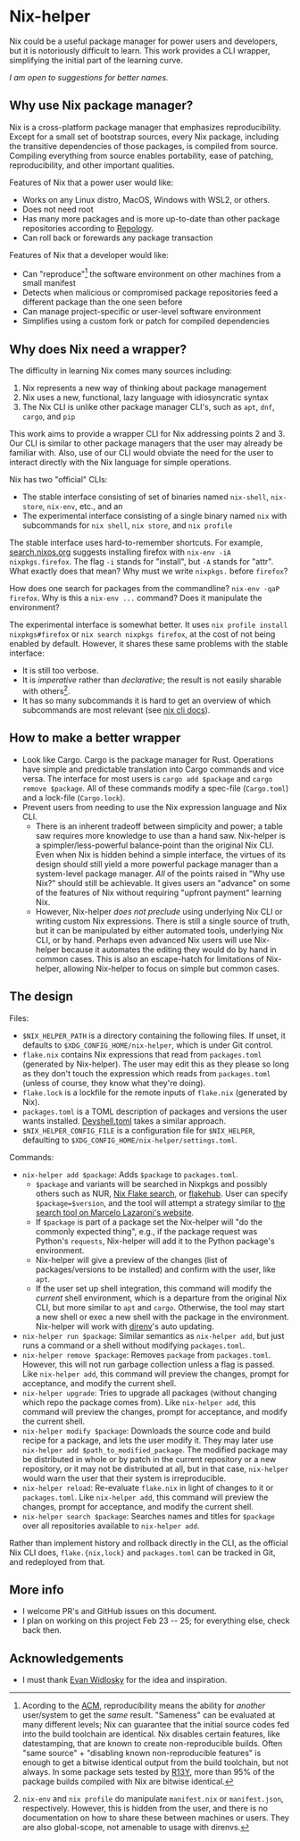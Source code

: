 # Nix-helper

Nix could be a useful package manager for power users and developers, but it is notoriously difficult to learn.
This work provides a CLI wrapper, simplifying the initial part of the learning curve.

_I am open to suggestions for better names._

## Why use Nix package manager?

Nix is a cross-platform package manager that emphasizes reproducibility. Except for a small set of bootstrap sources, every Nix package, including the transitive dependencies of those packages, is compiled from source. Compiling everything from source enables portability, ease of patching, reproducibility, and other important qualities.

Features of Nix that a power user would like:

- Works on any Linux distro, MacOS, Windows with WSL2, or others.
- Does not need root
- Has many more packages and is more up-to-date than other package repositories according to [Repology].
- Can roll back or forewards any package transaction

Features of Nix that a developer would like:

- Can "reproduce"[^defn-reproducible] the software environment on other machines from a small manifest
- Detects when malicious or compromised package repositories feed a different package than the one seen before
- Can manage project-specific or user-level software environment
- Simplifies using a custom fork or patch for compiled dependencies

## Why does Nix need a wrapper?

The difficulty in learning Nix comes many sources including:

1. Nix represents a new way of thinking about package management
2. Nix uses a new, functional, lazy language with idiosyncratic syntax
3. The Nix CLI is unlike other package manager CLI's, such as `apt`, `dnf`, `cargo`, and `pip`

This work aims to provide a wrapper CLI for Nix addressing points 2 and 3. Our CLI is similar to other package managers that the user may already be familiar with. Also, use of our CLI would obviate the need for the user to interact directly with the Nix language for simple operations.

Nix has two "official" CLIs:

- The stable interface consisting of set of binaries named `nix-shell`, `nix-store`, `nix-env`, etc., and an
- The experimental interface consisting of a single binary named `nix` with subcommands for `nix shell`, `nix store`, and `nix profile`

The stable interface uses hard-to-remember shortcuts. For example, [search.nixos.org] suggests installing firefox with `nix-env -iA nixpkgs.firefox`. The flag `-i` stands for "install", but `-A` stands for "attr". What exactly does that mean? Why must we write `nixpkgs.` before `firefox`?

How does one search for packages from the commandline? `nix-env -qaP firefox`. Why is this a `nix-env ...` command? Does it manipulate the environment?

The experimental interface is somewhat better. It uses `nix profile install nixpkgs#firefox` or `nix search nixpkgs firefox`, at the cost of not being enabled by default. However, it shares these same problems with the stable interface:
- It is still too verbose.
- It is _imperative_ rather than _declarative_; the result is not easily sharable with others[^manifest].
- It has so many subcommands it is hard to get an overview of which subcommands are most relevant (see [nix cli docs]).

## How to make a better wrapper

- Look like Cargo. Cargo is the package manager for Rust. Operations have simple and predictable translation into Cargo commands and vice versa. The interface for most users is `cargo add $package` and `cargo remove $package`. All of these commands modify a spec-file (`Cargo.toml`) and a lock-file (`Cargo.lock`).
- Prevent users from needing to use the Nix expression language and Nix CLI.
  - There is an inherent tradeoff between simplicity and power; a table saw requires more knowledge to use than a hand saw. Nix-helper is a spimpler/less-powerful balance-point than the original Nix CLI. Even when Nix is hidden behind a simple interface, the virtues of its design should still yield a more powerful package manager than a system-level package manager. _All_ of the points raised in "Why use Nix?" should still be achievable. It gives users an "advance" on some of the features of Nix without requiring "upfront payment" learning Nix.
  - However, Nix-helper _does not preclude_ using underlying Nix CLI or writing custom Nix expressions. There is still a single source of truth, but it can be manipulated by either automated tools, underlying Nix CLI, or by hand. Perhaps even advanced Nix users will use Nix-helper because it automates the editing they would do by hand in common cases. This is also an escape-hatch for limitations of Nix-helper, allowing Nix-helper to focus on simple but common cases.

<!-- Learning curve figure, shows time invested on the X and features on the Y. Nix is useless unless you invest a lot of time, then you get a pretty powerful set of features that grow linearly as you invest more time. Nix-helper provides a point where you invest very little time, but you still get some features. Nix-helper smoothly transitions to Nix's curve itself. Using Nix-helper does not preclude the user from also using underlying Nix. -->

## The design

Files:

- `$NIX_HELPER_PATH` is a directory containing the following files. If unset, it defaults to `$XDG_CONFIG_HOME/nix-helper`, which is under Git control.
- `flake.nix` contains Nix expressions that read from `packages.toml` (generated by Nix-helper). The user may edit this as they please so long as they don't touch the expression which reads from `packages.toml` (unless of course, they know what they're doing).
- `flake.lock` is a lockfile for the remote inputs of `flake.nix` (generated by Nix).
- `packages.toml` is a TOML description of packages and versions the user wants installed. [Devshell.toml] takes a similar approach.
- `$NIX_HELPER_CONFIG_FILE` is a configuration file for `$NIX_HELPER`, defaulting to `$XDG_CONFIG_HOME/nix-helper/settings.toml`.

Commands:

- `nix-helper add $package`: Adds `$package` to `packages.toml`.
  - `$package` and variants will be searched in Nixpkgs and possibly others such as NUR, [Nix Flake search], or [flakehub]. User can specify `$package=$version`, and the tool will attempt a strategy similar to [the search tool on Marcelo Lazaroni's website][lazamar].
  - If `$package` is part of a package set the Nix-helper will "do the commonly expected thing", e.g., if the package request was Python's `requests`, Nix-helper will add it to the Python package's environment.
  - Nix-helper will give a preview of the changes (list of packages/versions to be installed) and confirm with the user, like `apt`.
  - If the user set up shell integration, this command will modify the _current_ shell environment, which is a departure from the original Nix CLI, but more similar to `apt` and `cargo`. Otherwise, the tool may start a new shell or exec a new shell with the package in the environment. Nix-helper will work with [direnv]'s auto updating.
- `nix-helper run $package`: Similar semantics as `nix-helper add`, but just runs a command or a shell without modifying `packages.toml`.
- `nix-helper remove $package`: Removes `package` from `packages.toml`. However, this will not run garbage collection unless a flag is passed. Like `nix-helper add`, this command will preview the changes, prompt for acceptance, and modify the current shell.
- `nix-helper upgrade`: Tries to upgrade all packages (without changing which repo the package comes from). Like `nix-helper add`, this command will preview the changes, prompt for acceptance, and modify the current shell.
- `nix-helper modify $package`: Downloads the source code and build recipe for a package, and lets the user modify it. They may later use `nix-helper add $path_to_modified_package`. The modified package may be distributed in whole or by patch in the current repository or a new repository, or it may not be distributed at all, but in that case, `nix-helper` would warn the user that their system is irreproducible.
- `nix-helper reload`: Re-evaluate `flake.nix` in light of changes to it or `packages.toml`. Like `nix-helper add`, this command will preview the changes, prompt for acceptance, and modify the current shell.
- `nix-helper search $package`: Searches names and titles for `$package` over all repositories available to `nix-helper add`.

Rather than implement history and rollback directly in the CLI, as the official Nix CLI does, `flake.{nix,lock}` and `packages.toml` can be tracked in Git, and redeployed from that.

## More info

- I welcome PR's and GitHub issues on this document.
- I plan on working on this project Feb 23 -- 25; for everything else, check back then.

## Acknowledgements

- I must thank [Evan Widlosky](http://evan.widloski.com/) for the idea and inspiration.

[^defn-reproducible]: Acording to the [ACM][ACM-repr], reproducibility means the ability for _another_ user/system to get the _same_ result. "Sameness" can be evaluated at many different levels; Nix can guarantee that the initial source codes fed into the build toolchain are identical. Nix disables certain features, like datestamping, that are known to create non-reproducible builds. Often "same source" + "disabling known non-reproducible features" is enough to get a bitwise identical output from the build toolchain, but not always. In some package sets tested by [R13Y], more than 95% of the package builds compiled with Nix are bitwise identical.

[^manifest]: `nix-env` and `nix profile` do manipulate `manifest.nix` or `manifest.json`, respectively. However, this is hidden from the user, and there is no documentation on how to share these between machines or users. They are also global-scope, not amenable to usage with direnvs.

[Repology]: https://repology.org/repositories/graphs
[ACM-repr]: https://www.acm.org/publications/policies/artifact-review-and-badging-current
[R13Y]: https://r13y.com/
[forum-discussion]: https://news.ycombinator.com/item?id=30384121
[search.nixos.org]: https://search.nixos.org/packages?channel=23.11&show=firefox&from=0&size=50&sort=relevance&type=packages&query=firefox
[nix cli docs]: https://nixos.org/manual/nix/unstable/command-ref/experimental-commands
[devshell.toml]: https://numtide.github.io/devshell/intro.html
[flakehub]: https://determinate.systems/posts/introducing-flakehub
[Nix Flake search]: https://search.nixos.org/flakes?
[lazamar]: https://lazamar.co.uk/nix-versions/
[direnv]: https://direnv.net/
